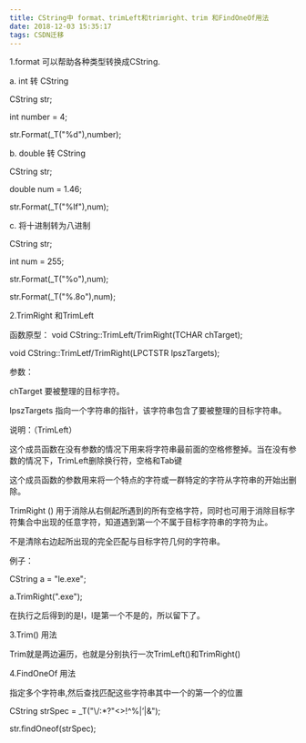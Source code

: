 ```yaml
---
title: CString中 format、trimLeft和trimright、trim 和FindOneOf用法
date: 2018-12-03 15:35:17
tags: CSDN迁移
---
```

   1.format 可以帮助各种类型转换成CString.

 a. int 转 CString 

 CString str;

 int number = 4;

 str.Format(_T("%d"),number);

 b. double 转 CString 

 CString str;

 double num = 1.46;

 str.Format(_T("%lf"),num);

 c. 将十进制转为八进制

 CString str;

 int num = 255;

 str.Format(_T("%o"),num);

 str.Format(_T("%.8o"),num);

 2.TrimRight 和TrimLeft

 函数原型： void CString::TrimLeft/TrimRight(TCHAR chTarget);

 void CString::TrimLetf/TrimRight(LPCTSTR lpszTargets);

 参数：

 chTarget 要被整理的目标字符。

 lpszTargets 指向一个字符串的指针，该字符串包含了要被整理的目标字符串。

 说明：（TrimLeft）

 这个成员函数在没有参数的情况下用来将字符串最前面的空格修整掉。当在没有参数的情况下，TrimLeft删除换行符，空格和Tab键

 这个成员函数的参数用来将一个特点的字符或一群特定的字符从字符串的开始出删除。

 TrimRight () 用于消除从右侧起所遇到的所有空格字符，同时也可用于消除目标字符集合中出现的任意字符，知道遇到第一个不属于目标字符串的字符为止。

 不是清除右边起所出现的完全匹配与目标字符几何的字符串。

 例子：

 CString a = "le.exe";

 a.TrimRight(".exe");

 在执行之后得到的是l，l是第一个不是的，所以留下了。

 

 3.Trim() 用法

 Trim就是两边遍历，也就是分别执行一次TrimLeft()和TrimRight()

 

 4.FindOneOf 用法

 指定多个字符串,然后查找匹配这些字符串其中一个的第一个的位置

 CString strSpec = _T("\\/:*?\"<>!^%|’|&");

 str.findOneof(strSpec);

   
 